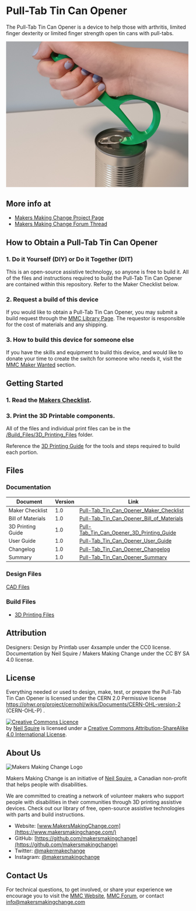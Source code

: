# Pull-Tab Tin Can Opener
The Pull-Tab Tin Can Opener is a device to help those with arthritis, limited finger dexterity or limited finger strength open tin cans with pull-tabs.

<img src="Photos/Pull-Tab_Tin_Can_Opener_1.jpg" width="500" alt="Picture of Pull-Tab Tin Can Opener.">

## More info at
- [Makers Making Change Project Page](<https://makersmakingchange.com/project/pull-tab-tin-can-opener/>)
- [Makers Making Change Forum Thread](<https://makersmakingchange.com/forum/topic/pull-tab-tin-can-opener/>)


## How to Obtain a Pull-Tab Tin Can Opener
### 1. Do it Yourself (DIY) or Do it Together (DIT)

This is an open-source assistive technology, so anyone is free to build it. All of the files and instructions required to build the Pull-Tab Tin Can Opener are contained within this repository. Refer to the Maker Checklist below.

### 2. Request a build of this device

If you would like to obtain a Pull-Tab Tin Can Opener, you may submit a build request through the [MMC Library Page](https://makersmakingchange.com/project/device-name/pull-tab-tin-can-opener/). The requestor is responsible for the cost of materials and any shipping.

### 3. How to build this device for someone else

If you have the skills and equipment to build this device, and would like to donate your time to create the switch for someone who needs it, visit the [MMC Maker Wanted](https://makersmakingchange.com/maker-wanted/) section.

## Getting Started

### 1. Read the [Makers Checklist](/Documentation/Pull-Tab_Tin_Can_Opener_Maker_Checklist_V1.0.pdf).

### 3. Print the 3D Printable components.

All of the files and individual print files can be in the [/Build_Files/3D_Printing_Files](/Build_Files/3D_Printing/) folder.

Reference the [3D Printing Guide](/Documentation/Pull-Tab_Tin_Can_Opener_Assembly_Guide_v1.0.pdf) for the tools and steps required to build each portion.

## Files
### Documentation
| Document             | Version | Link |
|----------------------|---------|------|
| Maker Checklist      | 1.0     | [Pull-Tab_Tin_Can_Opener_Maker_Checklist](/Documentation/Pull-Tab_Tin_Can_Opener_Maker_Checklist_V1.0.pdf)     |
| Bill of Materials    | 1.0     | [Pull-Tab_Tin_Can_Opener_Bill_of_Materials](/Documentation/Pull-Tab_Tin_Can_Opener_BOM_V1.0.csv)     |
| 3D Printing Guide    | 1.0     | [Pull-Tab_Tin_Can_Opener_3D_Printing_Guide](/Documentation/Pull-Tab_Tin_Can_Opener_3D_Printing_Guide_V1.0.pdf)     |
| User Guide           | 1.0     | [Pull-Tab_Tin_Can_Opener_User_Guide](/Documentation/Pull-Tab_Tin_Can_Opener_Quick_Guide_V1.0.pdf)    |
| Changelog            | 1.0     | [Pull-Tab_Tin_Can_Opener_Changelog](/Documentation/Pull-Tab_Tin_Can_Opener_Changelog_V1.0.pdf)     |
| Summary              | 1.0     | [Pull-Tab_Tin_Can_Opener_Summary](/Documentation/Pull-Tab_Tin_Can_Opener_Changelog_V1.0.pdf)     |

### Design Files
[CAD Files](/Design_Files)

### Build Files
 - [3D Printing Files](/Build_Files/3D_Printing)

## Attribution
Designers:
Design by Printlab user 4xsample under the CC0 license.
Documentation by Neil Squire / Makers Making Change under the CC BY SA 4.0 license.


## License
Everything needed or used to design, make, test, or prepare the Pull-Tab Tin Can Opener is licensed under the CERN 2.0 Permissive license <https://ohwr.org/project/cernohl/wikis/Documents/CERN-OHL-version-2> (CERN-OHL-P) . 


<a rel="license" href="http://creativecommons.org/licenses/by-sa/4.0/"><img alt="Creative Commons Licence" style="border-width:0" src="https://i.creativecommons.org/l/by-sa/4.0/88x31.png" /></a><br /><span xmlns:dct="http://purl.org/dc/terms/" property="dct:title"><Pull-Tab Tin Can Opener></span> by <a xmlns:cc="http://creativecommons.org/ns#" href="www.makersmakingchange.com" property="cc:attributionName" rel="cc:attributionURL">Neil Squire</a> is licensed under a <a rel="license" href="http://creativecommons.org/licenses/by-sa/4.0/">Creative Commons Attribution-ShareAlike 4.0 International License</a>.




## About Us
<img src="https://www.makersmakingchange.com/wp-content/uploads/logo/mmc_logo.svg" width="500" alt="Makers Making Change Logo">

Makers Making Change is an initiative of [Neil Squire](https://www.neilsquire.ca/), a Canadian non-profit that helps people with disabilities.

We are committed to creating a network of volunteer makers who support people with disabilities in their communities through 3D printing assistive devices. Check out our library of free, open-source assistive technologies with parts and build instructions.

 - Website: [www.MakersMakingChange.com](https://www.makersmakingchange.com/)
 - GitHub: [https://github.com/makersmakingchange](https://github.com/makersmakingchange)
 - Twitter: [@makermakechange](https://twitter.com/makermakechange)
 - Instagram: [@makersmakingchange](https://www.instagram.com/makersmakingchange)

## Contact Us

For technical questions, to get involved, or share your experience we encourage you to visit the [MMC Website](https://www.makersmakingchange.com/), [MMC Forum](https://makersmakingchange.com/forum), or contact info@makersmakingchange.com
